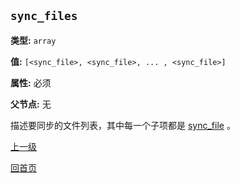 `sync_files`
----------

**类型:** `array`

**值:** `[<sync_file>, <sync_file>, ... , <sync_file>]`

**属性:** 必须

**父节点:** 无

描述要同步的文件列表，其中每一个子项都是 [sync_file](sync_file.md) 。

[上一级](../sync.md)

[回首页](../../index.md)